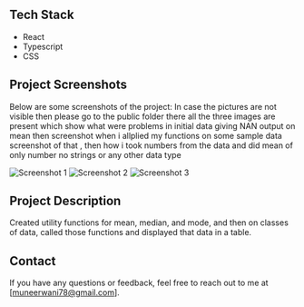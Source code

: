 ## Tech Stack
- React
- Typescript
- CSS

## Project Screenshots
Below are some screenshots of the project: In case the pictures are not visible then please go to the public folder there all the three images are present which show what were problems in initial data giving NAN output on mean then screenshot when i allplied my functions on some sample data  screenshot of that , then how i took numbers from the data and did mean of only number no strings or any other data type

![Screenshot 1](/screenshot.png?raw=true&t=123456789)
![Screenshot 2](/screenshotOnsampledata.png)
![Screenshot 3](/finalProjectWithAllFixes.png)

## Project Description
Created utility functions for mean, median, and mode, and then on classes of data, called those functions and displayed that data in a table.

## Contact
If you have any questions or feedback, feel free to reach out to me at [muneerwani78@gmail.com].
